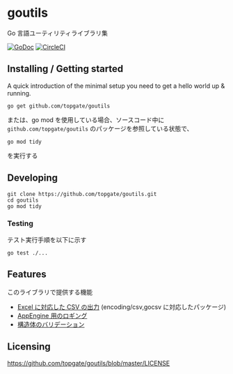 # goutils

Go 言語ユーティリティライブラリ集

[![GoDoc](https://godoc.org/github.com/topgate/goutils?status.svg)](https://godoc.org/github.com/topgate/goutils)
[![CircleCI](https://circleci.com/gh/topgate/goutils.svg?style=shield)](https://circleci.com/gh/topgate/goutils)

## Installing / Getting started

A quick introduction of the minimal setup you need to get a hello world up &
running.

```shell
go get github.com/topgate/goutils
```

または、go mod を使用している場合、ソースコード中に `github.com/topgate/goutils` のパッケージを参照している状態で、

```shell
go mod tidy
```

を実行する

## Developing

```shell
git clone https://github.com/topgate/goutils.git
cd goutils
go mod tidy
```

### Testing

テスト実行手順を以下に示す

```shell
go test ./...
```

## Features

このライブラリで提供する機能

- [Excel に対応した CSV の出力](https://godoc.org/github.com/topgate/goutils/interop/excel) (encoding/csv,gocsv に対応したパッケージ)
- [AppEngine 用のロギング](https://godoc.org/github.com/topgate/goutils/gcp/appengine/log)
- [構造体のバリデーション](https://godoc.org/github.com/topgate/goutils/validate)

## Licensing

https://github.com/topgate/goutils/blob/master/LICENSE
